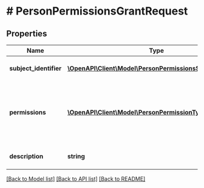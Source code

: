 # # PersonPermissionsGrantRequest

## Properties

Name | Type | Description | Notes
------------ | ------------- | ------------- | -------------
**subject_identifier** | [**\OpenAPI\Client\Model\PersonPermissionsSubjectIdentifier**](PersonPermissionsSubjectIdentifier.md) | Identyfikator osoby fizycznej.  | Type | Value |  | --- | --- |  | Nip | 10 cyfrowy numer NIP |  | Pesel | 11 cyfrowy numer PESEL |  | Fingerprint | Odcisk palca certyfikatu | |
**permissions** | [**\OpenAPI\Client\Model\PersonPermissionType[]**](PersonPermissionType.md) | Lista nadawanych uprawnień. Każda wartość może wystąpić tylko raz. |
**description** | **string** | Opis nadawanych uprawnień. |

[[Back to Model list]](../../README.md#models) [[Back to API list]](../../README.md#endpoints) [[Back to README]](../../README.md)
